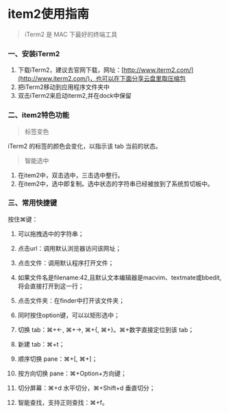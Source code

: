 # item2使用指南
> iTerm2 是 MAC 下最好的终端工具

### 一、安装iTerm2
1. 下载iTerm2，建议去官网下载，网址：[http://www.iterm2.com/](http://www.iterm2.com/)，也可以在下面分享云盘里取压缩包
2. 把iTerm2移动到应用程序文件夹中
3. 双击iTerm2来启动iterm2,并在dock中保留

### 二、item2特色功能
> 标签变色

 iTerm2 的标签的颜色会变化，以指示该 tab 当前的状态。
 
> 智能选中

1. 在item2中，双击选中，三击选中整行。
2. 在item2中，选中即复制。选中状态的字符串已经被放到了系统剪切板中。

### 三、常用快捷键

按住⌘键：

1. 可以拖拽选中的字符串；
 
2. 点击url：调用默认浏览器访问该网址；

3. 点击文件：调用默认程序打开文件；

4. 如果文件名是filename:42,且默认文本编辑器是macvim、textmate或bbedit,将会直接打开到这一行；

5. 点击文件夹：在finder中打开该文件夹；

6. 同时按住option键，可以以矩形选中；

7. 切换 tab：⌘+←, ⌘+→, ⌘+{, ⌘+}。⌘+数字直接定位到该 tab；
8. 新建 tab：⌘+t；
9. 顺序切换 pane：⌘+[, ⌘+]；
10. 按方向切换 pane：⌘+Option+方向键；
11. 切分屏幕：⌘+d 水平切分，⌘+Shift+d 垂直切分；
12. 智能查找，支持正则查找：⌘+f。